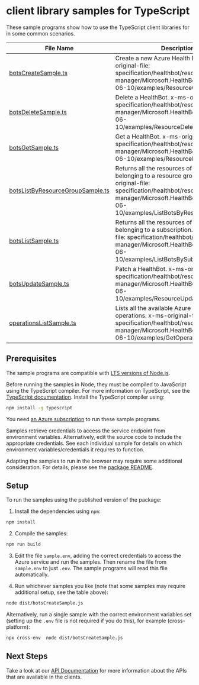 # client library samples for TypeScript

These sample programs show how to use the TypeScript client libraries for in some common scenarios.

| **File Name**                                                     | **Description**                                                                                                                                                                                                       |
| ----------------------------------------------------------------- | --------------------------------------------------------------------------------------------------------------------------------------------------------------------------------------------------------------------- |
| [botsCreateSample.ts][botscreatesample]                           | Create a new Azure Health Bot. x-ms-original-file: specification/healthbot/resource-manager/Microsoft.HealthBot/stable/2021-06-10/examples/ResourceCreationPut.json                                                   |
| [botsDeleteSample.ts][botsdeletesample]                           | Delete a HealthBot. x-ms-original-file: specification/healthbot/resource-manager/Microsoft.HealthBot/stable/2021-06-10/examples/ResourceDeletionDelete.json                                                           |
| [botsGetSample.ts][botsgetsample]                                 | Get a HealthBot. x-ms-original-file: specification/healthbot/resource-manager/Microsoft.HealthBot/stable/2021-06-10/examples/ResourceInfoGet.json                                                                     |
| [botsListByResourceGroupSample.ts][botslistbyresourcegroupsample] | Returns all the resources of a particular type belonging to a resource group x-ms-original-file: specification/healthbot/resource-manager/Microsoft.HealthBot/stable/2021-06-10/examples/ListBotsByResourceGroup.json |
| [botsListSample.ts][botslistsample]                               | Returns all the resources of a particular type belonging to a subscription. x-ms-original-file: specification/healthbot/resource-manager/Microsoft.HealthBot/stable/2021-06-10/examples/ListBotsBySubscription.json   |
| [botsUpdateSample.ts][botsupdatesample]                           | Patch a HealthBot. x-ms-original-file: specification/healthbot/resource-manager/Microsoft.HealthBot/stable/2021-06-10/examples/ResourceUpdatePatch.json                                                               |
| [operationsListSample.ts][operationslistsample]                   | Lists all the available Azure Health Bot operations. x-ms-original-file: specification/healthbot/resource-manager/Microsoft.HealthBot/stable/2021-06-10/examples/GetOperations.json                                   |

## Prerequisites

The sample programs are compatible with [LTS versions of Node.js](https://github.com/nodejs/release#release-schedule).

Before running the samples in Node, they must be compiled to JavaScript using the TypeScript compiler. For more information on TypeScript, see the [TypeScript documentation][typescript]. Install the TypeScript compiler using:

```bash
npm install -g typescript
```

You need [an Azure subscription][freesub] to run these sample programs.

Samples retrieve credentials to access the service endpoint from environment variables. Alternatively, edit the source code to include the appropriate credentials. See each individual sample for details on which environment variables/credentials it requires to function.

Adapting the samples to run in the browser may require some additional consideration. For details, please see the [package README][package].

## Setup

To run the samples using the published version of the package:

1. Install the dependencies using `npm`:

```bash
npm install
```

2. Compile the samples:

```bash
npm run build
```

3. Edit the file `sample.env`, adding the correct credentials to access the Azure service and run the samples. Then rename the file from `sample.env` to just `.env`. The sample programs will read this file automatically.

4. Run whichever samples you like (note that some samples may require additional setup, see the table above):

```bash
node dist/botsCreateSample.js
```

Alternatively, run a single sample with the correct environment variables set (setting up the `.env` file is not required if you do this), for example (cross-platform):

```bash
npx cross-env  node dist/botsCreateSample.js
```

## Next Steps

Take a look at our [API Documentation][apiref] for more information about the APIs that are available in the clients.

[botscreatesample]: https://github.com/Azure/azure-sdk-for-js/blob/main/sdk/healthbot/arm-healthbot/samples/v2/typescript/src/botsCreateSample.ts
[botsdeletesample]: https://github.com/Azure/azure-sdk-for-js/blob/main/sdk/healthbot/arm-healthbot/samples/v2/typescript/src/botsDeleteSample.ts
[botsgetsample]: https://github.com/Azure/azure-sdk-for-js/blob/main/sdk/healthbot/arm-healthbot/samples/v2/typescript/src/botsGetSample.ts
[botslistbyresourcegroupsample]: https://github.com/Azure/azure-sdk-for-js/blob/main/sdk/healthbot/arm-healthbot/samples/v2/typescript/src/botsListByResourceGroupSample.ts
[botslistsample]: https://github.com/Azure/azure-sdk-for-js/blob/main/sdk/healthbot/arm-healthbot/samples/v2/typescript/src/botsListSample.ts
[botsupdatesample]: https://github.com/Azure/azure-sdk-for-js/blob/main/sdk/healthbot/arm-healthbot/samples/v2/typescript/src/botsUpdateSample.ts
[operationslistsample]: https://github.com/Azure/azure-sdk-for-js/blob/main/sdk/healthbot/arm-healthbot/samples/v2/typescript/src/operationsListSample.ts
[apiref]: https://docs.microsoft.com/javascript/api/@azure/arm-healthbot?view=azure-node-preview
[freesub]: https://azure.microsoft.com/free/
[package]: https://github.com/Azure/azure-sdk-for-js/tree/main/sdk/healthbot/arm-healthbot/README.md
[typescript]: https://www.typescriptlang.org/docs/home.html